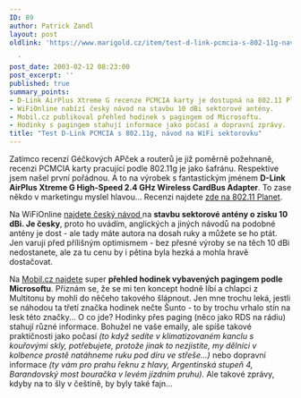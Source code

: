 ```yaml
---
ID: 89
author: Patrick Zandl
layout: post
oldlink: 'https://www.marigold.cz/item/test-d-link-pcmcia-s-802-11g-navod-na-wifi-sektorovku

  '
post_date: 2003-02-12 08:23:00
post_excerpt: ''
published: true
summary_points:
- D-Link AirPlus Xtreme G recenze PCMCIA karty je dostupná na 802.11 Planet.
- WiFiOnline nabízí český návod na stavbu 10 dBi sektorové antény.
- Mobil.cz publikoval přehled hodinek s pagingem od Microsoftu.
- Hodinky s pagingem stahují informace jako počasí a dopravní zprávy.
title: "Test D-Link PCMCIA s 802.11g, návod na WiFi sektorovku"
---
```


<p>
Zatímco recenzí Géčkových APček a routerů je již poměrně požehnaně, recenzi PCMCIA karty pracující podle 802.11g je jako šafránu. Respektive jsem našel první pořádnou. A to na výrobek s fantastickým jménem <STRONG>D-Link AirPlus Xtreme G High-Speed 2.4 GHz Wireless CardBus Adapter</STRONG>. To zase někdo v marketingu myslel hlavou... Recenzi najdete <A href="http://www.80211-planet.com/reviews/CD/article.php/1582351" target=_blank>zde na 802.11 Planet</A>.</p>

<p>
Na WiFiOnline <A href="http://www.elity.cz/wifi/wifionline/view.php?cisloclanku=2003021201" target=_blank>najdete český návod </A>na <STRONG>stavbu sektorové antény o zisku 10 dBi. Je česky</STRONG>, proto ho uvádím, anglických a jiných návodů na podobné antény je dost - ale tady máte autora na dosah ruky a můžete se ho ptát. Jen varuji před přílišným optimismem - bez přesné výroby se na těch 10 dBi nedostanete, ale za tu cenu by i pětina byla hezká a mohla hravě dostačovat. </p>

<p>
Na <A href="http://www.mobil.cz/mobilni_komunikace/mobilni_technologie/hodinkybillagatese030217.html" target=_blank>Mobil.cz najdete</A> super <STRONG>přehled hodinek vybavených pagingem podle Microsoftu</STRONG>. Přiznám se, že se mi ten koncept hodně líbí a chlapci z Multitonu by mohli do něčeho takového šlápnout. Jen mne trochu leká, jestli se náhodou ta třetí značka hodinek nečte Šunto - to by trochu vrhalo stín na lesk této značky... O co jde? Hodinky přes paging (něco jako RDS na rádiu) stahují různé informace. Bohužel ne vaše emaily, ale spíše takové praktičnosti jako počasí <EM>(to když sedíte v klimatizovaném kanclu s kouřovými skly, potřebujete, protože jinak to nezjistíte, my dělníci v kolbence prostě natáhneme ruku pod díru ve střeše...)</EM> nebo dopravní informace <EM>(ty vám pro prahu řeknu z hlavy, Argentinská stupeň 4, Barandovský most bouračka v levém jízdním pruhu).</EM> Ale takové zprávy, kdyby na to šly v češtině, by byly také fajn...</p>